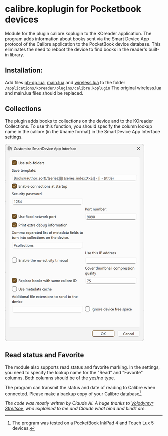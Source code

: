 # calibre.koplugin for Pocketbook devices
Module for the plugin calibre.koplugin to the KOreader application. The program adds information about books sent via the Smart Device App protocol of the Calibre application to the PocketBook device database. This eliminates the need to reboot the device to find books in the reader's built-in library.

## Installation:
Add files [pb-dp.lua](calibre.koplugin/pb-db.lua), [main.lua](calibre.koplugin/main.lua) and [wireless.lua](calibre.koplugin/wireless.lua) to the folder `/applications/koreader/plugins/calibre.koplugin`
The original wireless.lua and main.lua files should be replaced.

## Collections
The plugin adds books to collections on the device and to the KOreader Collections. To use this function, you should specify the column lookup name in the calibre (in the #name format) in the SmartDevice App Interface settings.

<img src="/col.png" width="445">

## Read status and Favorite
The module also supports read status and favorite marking. In the settings, you need to specify the lookup name for the "Read" and "Favorite" columns. Both columns should be of the yes/no type.

The program can transmit the status and date of reading to Calibre when connected. Please make a backup copy of your Calibre database[^1].
[^1]: The program was tested on a PocketBook InkPad 4 and Touch Lux 5 devices.

*The code was mostly written by Claude AI. A huge thanks to [Volodymyr Streltsov](https://github.com/VolodymyrStreltsov), who explained to me and Claude what bind and bind1 are.*

